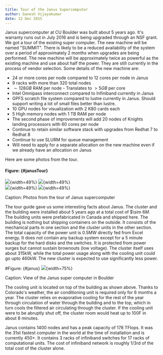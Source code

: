 ```yaml
---
title: Tour of the Janus Supercomputer
author: Ganesh Vijayakumar
date: 12 Dec 2015
---
```


Janus supercomputer at CU Boulder was built about 5 years ago. It's warranty runs out in July 2016 and is being upgraded through an NSF grant. We got a tour of the existing super computer. The new machine will be named "SUMMIT". There is likely to be a reduced availability of the system over a period of approximately 2 months when upgrades are being performed. The new machine will be approximately twice as powerful as the existing machine and use about half the power. They are still currently in the process of vendor selection. Some details of the new machine are:

* 24 or more cores per node compared to 12 cores per node in Janus
* 9 racks with more than 320 total nodes
* $\sim 128GB$ RAM per node - Translates to $> 5GB$ per core
* Intel Omnipass interconnect compared to Infiniband currently in Janus
* GPFS scratch file system compared to lustre currently in Janus. Should support writing a lot of small files better than lustre.
* 10 GPU nodes for visualization with 2 K80 cards each
* 5 High memory nodes with 1 TB RAM per node
* The second phase of improvements will add 20 nodes of Knights landing processors with 60 cores per node
* Continue to retain similar software stack with upgrades from Redhat 7 to Redhat 8
* Continue to use SLURM for queue management
* Will need to apply for a separate allocation on the new machine even if we already have an allocation on Janus

Here are some photos from the tour.

#### Figure: {#janusTour}

![](./Figures/janusSupercomputerTour1.jpg){width=49%}
![](./Figures/janusSupercomputerTour2.jpg){width=49%} \
![](./Figures/janusSupercomputerTour3.jpg){width=49%}
![](./Figures/janusSupercomputerTour4.jpg){width=49%}

Caption: Photos from the tour of Janus supercomputer

The tour guide gave us some interesting facts about Janus. The cluster and the building were installed about 5 years ago at a total cost of $\sim $6M$. The building units were prefabricated in Canada and shipped here. The building is nothing but shipping containers on the outside. It consists of the mechanical parts in one section and the cluster units in the other section. The total capacity of the power unit is 0.5MW directly fed from Excel energy. It does not contain any backup system except for a 5 minute backup for the hard disks and the switches. It is protected from power surges but cannot sustain brownouts (low voltage). The cluster itself uses about 315kW, while the total power usage along with the cooling unit could go upto 460kW. The new cluster is expected to use significantly less power.

#Figure: {#janus}
![](https://scontent.xx.fbcdn.net/hphotos-xfp1/v/t1.0-9/561044_247775438674380_1985700387_n.jpg?oh=232359a2394fa63cfff89ff9c62a60bc&oe=56DE6CBB){width=75%}

Caption: View of the Janus super computer in Boulder

The cooling unit is located on top of the building as shown above. Thanks to Colorado's weather, the air conditioning unit is required only for 6 months a year. The cluster relies on evaporative cooling for the rest of the year through circulation of water through the building and to the top, which in turn cools the filtered air circulating through the cluster. If the cooling unit were to be abruptly shut off, the cluster room would heat up to 100F in about 8 minutes. 

Janus contains 1400 nodes and has a peak capacity of 178 TFlops. It was the 31st fastest computer in the world at the time of installation and is currently $450+$. It contains 3 racks of infiniband switches for 17 racks of computational units. The cost of infiniband network is roughly 1/3rd of the total cost of the cluster alone. 



